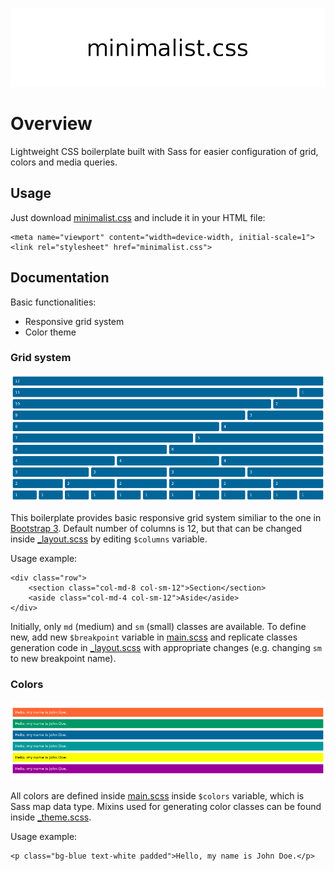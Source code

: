 <p align="center">
	<img src="assets/logo.png" alt="PHP MVC Boilerplate">
</p>

# Overview

Lightweight CSS boilerplate built with Sass for easier configuration of grid, colors and media queries.

## Usage

Just download [minimalist.css](css/minimalist.css) and include it in your HTML file:

```
<meta name="viewport" content="width=device-width, initial-scale=1">
<link rel="stylesheet" href="minimalist.css">
```

## Documentation

Basic functionalities:

- Responsive grid system
- Color theme

### Grid system

![Grid system](assets/grid.png)

This boilerplate provides basic responsive grid system similiar to the one in [Bootstrap 3](https://getbootstrap.com/). Default number of columns is 12, but that can be changed inside [_layout.scss](sass/_layout.scss) by editing `$columns` variable.

Usage example:

```
<div class="row">
	<section class="col-md-8 col-sm-12">Section</section>
	<aside class="col-md-4 col-sm-12">Aside</aside>
</div>
```

Initially, only `md` (medium) and `sm` (small) classes are available. To define new, add new `$breakpoint` variable in [main.scss](sass/main.scss) and replicate classes generation code in [_layout.scss](sass/_layout.scss) with appropriate changes (e.g. changing `sm` to new breakpoint name).

### Colors

![Colors](assets/colors.png)

All colors are defined inside [main.scss](sass/main.scss) inside `$colors` variable, which is Sass map data type. Mixins used for generating color classes can be found inside [_theme.scss](sass/_theme.scss).

Usage example:

```
<p class="bg-blue text-white padded">Hello, my name is John Doe.</p>
```
